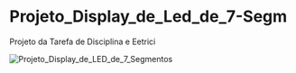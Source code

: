 # Projeto_Display_de_Led_de_7-Segm
Projeto da Tarefa de Disciplina e Eetrici

![Projeto_Display_de_LED_de_7_Segmentos](https://github.com/user-attachments/assets/9eec8055-4d3a-4ee0-8d12-18627fa1eed5)
